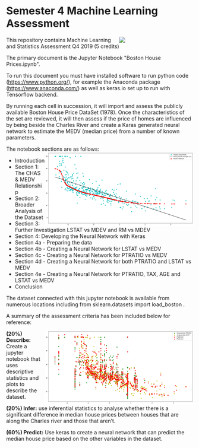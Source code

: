 # Semester 4 Machine Learning Assessment 
<img align="right" src="https://www.kdnuggets.com/images/cartoon-recommendation-python-machine-learning.jpg" width="200">

This repository contains Machine Learning and Statistics Assessment Q4 2019 (5 credits)

The primary document is the Jupyter Notebook "Boston House Prices.ipynb".

To run this document you must have installed software to run python code (https://www.python.org/), for example the Anaconda package (https://www.anaconda.com/) as well as keras.io set up to run with Tensorflow backend.

By running each cell in succession, it will import and assess the publicly available Boston House Price DataSet (1978). Once the characteristics of the set are reviewed, it will then assess if the price of homes are influenced by being beside the Charles River and create a Karas generated neural network to estimate the MEDV (median price) from a number of known parameters.  

The notebook sections are as follows: 
<img align="right" src="https://raw.githubusercontent.com/eimearbutler7/Sem_4_Machine_Learning_Assessment/master/z_section%204b.png" width="400">
- Introduction
- Section 1: The CHAS & MEDV Relationship
- Section 2: Broader Analysis of the Dataset
- Section 3: Further Investigation LSTAT vs MDEV and RM vs MDEV
- Section 4: Developing the Neural Network with Keras
- Section 4a - Preparing the data
- Section 4b - Creating a Neural Network for LSTAT vs MEDV
- Section 4c - Creating a Neural Network for PTRATIO vs MEDV
- Section 4d - Creating a Neural Network for both PTRATIO and LSTAT vs MEDV
- Section 4e - Creating a Neural Network for PTRATIO, TAX, AGE and LSTAT vs MEDV
- Conclusion


The dataset connected with this jupyter notebook is available from numerous locations including from sklearn.datasets import load_boston .


A summary of the assessment criteria has been included below for reference:

<img align="right" src="https://raw.githubusercontent.com/eimearbutler7/Sem_4_Machine_Learning_Assessment/master/z_section%204e.png" width="400">

**(20%) Describe:** Create a jupyter notebook that uses descriptive statistics and
plots to describe the dataset.


**(20%) Infer:** use inferential statistics to analyse whether there is a significant difference 
in median house prices between houses that are along the Charles river and those that aren’t. 

**(60%) Predict:** Use keras to create a neural network that can predict the median house price 
based on the other variables in the dataset.
